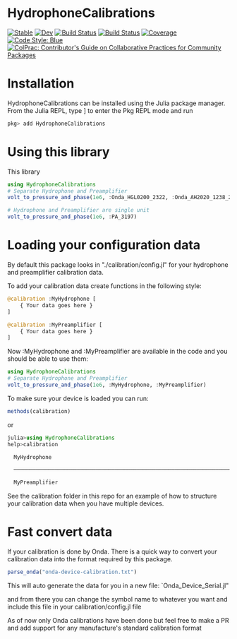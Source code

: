 # HydrophoneCalibrations

[![Stable](https://img.shields.io/badge/docs-stable-blue.svg)](https://mofii.github.io/HydrophoneCalibrations.jl/stable)
[![Dev](https://img.shields.io/badge/docs-dev-blue.svg)](https://mofii.github.io/HydrophoneCalibrations.jl/dev)
[![Build Status](https://github.com/mofii/HydrophoneCalibrations.jl/workflows/CI/badge.svg)](https://github.com/mofii/HydrophoneCalibrations.jl/actions)
[![Build Status](https://travis-ci.com/mofii/HydrophoneCalibrations.jl.svg?branch=master)](https://travis-ci.com/mofii/HydrophoneCalibrations.jl)
[![Coverage](https://codecov.io/gh/mofii/HydrophoneCalibrations.jl/branch/master/graph/badge.svg)](https://codecov.io/gh/mofii/HydrophoneCalibrations.jl)
[![Code Style: Blue](https://img.shields.io/badge/code%20style-blue-4495d1.svg)](https://github.com/invenia/BlueStyle)
[![ColPrac: Contributor's Guide on Collaborative Practices for Community Packages](https://img.shields.io/badge/ColPrac-Contributor's%20Guide-blueviolet)](https://github.com/SciML/ColPrac)

# Installation
HydrophoneCalibrations can be installed using the Julia package manager. From the Julia REPL, type ] to enter the Pkg REPL mode and run

```julia
pkg> add HydrophoneCalibrations
```

# Using this library
This library 

```julia
using HydrophoneCalibrations
# Separate Hydrophone and Preamplifier
volt_to_pressure_and_phase(1e6, :Onda_HGL0200_2322, :Onda_AH2020_1238_20dB)

# Hydrophone and Preamplifier are single unit
volt_to_pressure_and_phase(1e6, :PA_3197)
```
# Loading your configuration data
By default this package looks in "./calibration/config.jl" for your
hydrophone and preamplifier calibration data.

To add your calibration data create functions in the following style:

```julia
@calibration :MyHydrophone [
    { Your data goes here }
]

@calibration :MyPreamplifier [
    { Your data goes here }
]
```

Now :MyHydrophone and :MyPreamplifier are available in the code and you
should be able to use them:
```julia
using HydrophoneCalibrations
# Separate Hydrophone and Preamplifier
volt_to_pressure_and_phase(1e6, :MyHydrophone, :MyPreamplifier)
```

To make sure your device is loaded you can run:
```julia
methods(calibration)
```
or
```julia
julia>using HydrophoneCalibrations
help>calibration

  MyHydrophone

  ────────────────────────────────────────────────────────────────────────────────

  MyPreamplifier
```


See the calibration folder in this repo for an example of how to structure your calibration data when you have multiple devices.

# Fast convert data
If your calibration is done by Onda. There is a quick way to convert your
calibration data into the format required by this package.

```julia
parse_onda("onda-device-calibration.txt")
```
This will auto generate the data for you in a new file: `Onda_Device_Serial.jl"

and from there you can change the symbol name to whatever you want and include this file in your calibration/config.jl file

As of now only Onda calibrations have been done but feel free to make a PR and add support for any manufacture's standard calibration format
